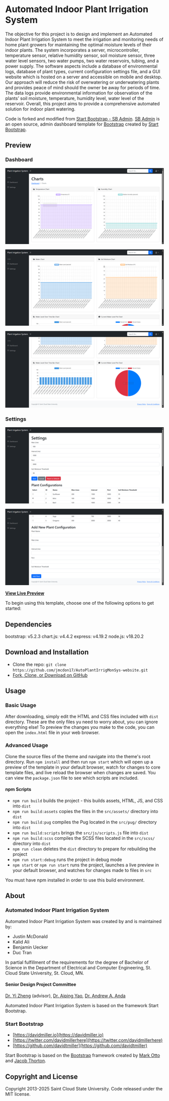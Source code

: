 # Automated Indoor Plant Irrigation System

The objective for this project is to design and implement an Automated Indoor Plant Irrigation System to meet the irrigation and monitoring needs of home plant growers for maintaining the optimal moisture levels of their indoor plants. The system incorporates a server, microcontroller, temperature sensor, relative humidity sensor, soil moisture sensor, three water level sensors, two water pumps, two water reservoirs, tubing, and a power supply. The software aspects include a database of environmental logs, database of plant types, current configuration settings file, and a GUI website which is hosted on a server and accessible on mobile and desktop. Our approach will reduce the risk of overwatering or underwatering plants and provides peace of mind should the owner be away for periods of time. The data logs provide environmental information for observation of the plants’ soil moisture, temperature, humidity level, water level of the reservoir. Overall, this project aims to provide a comprehensive automated solution for indoor plant watering.

Code is forked and modified from [Start Bootstrap - SB Admin](https://startbootstrap.com/template/sb-admin/). [SB Admin](https://startbootstrap.com/template/sb-admin/) is an open source, admin dashboard template for [Bootstrap](https://getbootstrap.com/) created by [Start Bootstrap](https://startbootstrap.com/).

## Preview

### Dashboard

![1739249910950](image/README/1739249910950.png)

![1739249915349](image/README/1739249915349.png)

![1739249925332](image/README/1739249925332.png)

### Settings

![1739249935731](image/README/1739249935731.png)

![1739249940117](image/README/1739249940117.png)

**[View Live Preview](https://jmcdon17.github.io/AutoPlantIrrigMonSys-website/dist/)**

To begin using this template, choose one of the following options to get started:

## Dependencies

bootstrap: v5.2.3
chart.js: v4.4.2
express: v4.19.2
node.js: v18.20.2

## Download and Installation

* Clone the repo: `git clone https://github.com/jmcdon17/AutoPlantIrrigMonSys-website.git`
* [Fork, Clone, or Download on GitHub](https://github.com/jmcdon17/AutoPlantIrrigMonSys-website)

## Usage

### Basic Usage

After downloading, simply edit the HTML and CSS files included with `dist` directory. These are the only files yu need to worry about, you can ignore everything else! To preview the changes you make to the code, you can open the `index.html` file in your web browser.

### Advanced Usage

Clone the source files of the theme and navigate into the theme's root directory. Run `npm install` and then run `npm start` which will open up a preview of the template in your default browser, watch for changes to core template files, and live reload the browser when changes are saved. You can view the `package.json` file to see which scripts are included.

#### npm Scripts

* `npm run build` builds the project - this builds assets, HTML, JS, and CSS into `dist`
* `npm run build:assets` copies the files in the `src/assets/` directory into `dist`
* `npm run build:pug` compiles the Pug located in the `src/pug/` directory into `dist`
* `npm run build:scripts` brings the `src/js/scripts.js` file into `dist`
* `npm run build:scss` compiles the SCSS files located in the `src/scss/` directory into `dist`
* `npm run clean` deletes the `dist` directory to prepare for rebuilding the project
* `npm run start:debug` runs the project in debug mode
* `npm start` or `npm run start` runs the project, launches a live preview in your default browser, and watches for changes made to files in `src`

You must have npm installed in order to use this build environment.

## About

### Automated Indoor Plant Irrigation System

Automated Indoor Plant Irrigation System was created by and is maintained by:

* Justin McDonald
* Kalid Ali
* Benjamin Uecker
* Duc Tran

In partial fulfillment of the requirements for the degree of Bachelor of Science in the Department of Electrical and Computer Engineering, St. Cloud State University, St. Cloud, MN.

#### Senior Design Project Committee

[Dr. Yi Zheng](https://web.stcloudstate.edu/zheng/) (advisor), [Dr. Aiping Yao](https://www.stcloudstate.edu/ece/faculty-staff.aspx), [Dr. Andrew A. Anda](https://www.stcloudstate.edu/csit/faculty-staff.aspx)

Automated Indoor Plant Irrigation System is based on the framework Start Bootstrap.

### Start Bootstrap

* [https://davidmiller.io](https://davidmiller.io)
* [https://twitter.com/davidmillerhere](https://twitter.com/davidmillerhere)
* [https://github.com/davidtmiller](https://github.com/davidtmiller)

Start Bootstrap is based on the [Bootstrap](https://getbootstrap.com/) framework created by [Mark Otto](https://twitter.com/mdo) and [Jacob Thorton](https://twitter.com/fat).

## Copyright and License

Copyright 2013-2025 Saint Cloud State University. Code released under the MIT license.
